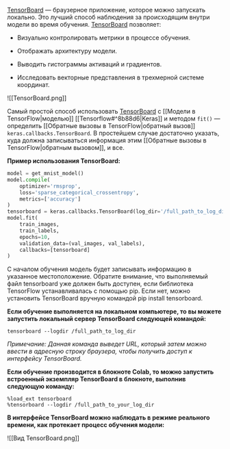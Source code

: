 [TensorBoard](https:/www.tensorflow.org/tensorboard) — браузерное приложение, которое можно запускать локально. Это лучший способ наблюдения за происходящим внутри модели во время обучения. [TensorBoard](https:/www.tensorflow.org/tensorboard) позволяет:

- Визуально контролировать метрики в процессе обучения. 

- Отображать архитектуру модели.

- Выводить гистограммы активаций и градиентов.

- Исследовать векторные представления в трехмерной системе координат.

![[TensorBoard.png]]

Самый простой способ использовать [TensorBoard](https:/www.tensorflow.org/tensorboard) с [[Модели в TensorFlow|моделью]] [[Tensorflow#^8b88d6|Keras]] и методом `fit()` — определить [[Обратные вызовы в TensorFlow|обратный вызов]] `keras.callbacks.TensorBoard`. В простейшем случае достаточно указать, куда должна записываться информация этим [[Обратные вызовы в TensorFlow|обратным вызовом]], и все.

**Пример использования TensorBoard:**

```Python
model = get_mnist_model()
model.compile(
	optimizer='rmsprop',
	loss='sparse_categorical_crossentropy',
	metrics=['accuracy']
)
tensorboard = keras.callbacks.TensorBoard(log_dir='/full_path_to_log_dir')
model.fit(
	train_images,
	train_labels,
	epochs=10,
	validation_data=(val_images, val_labels),
	callbacks=[tensorboard]
)
```

С началом обучения модель будет записывать информацию в указанное местоположение.  Обратите внимание, что выполняемый файл tensorboard уже должен быть доступен, если библиотека TensorFlow устанавливалась с помощью pip. Если нет, можно установить TensorBoard вручную командой pip install tensorboard.

**Если обучение выполняется на локальном компьютере, то вы можете запустить локальный сервер TensorBoard следующей командой:**

```Shell
tensorboard --logdir /full_path_to_log_dir
```

*Примечание: Данная команда выведет URL, который затем можно ввести в адресную строку браузера, чтобы получить доступ к интерфейсу TensorBoard.*

**Если обучение производится в блокноте Colab, то можно запустить встроенный экземпляр TensorBoard в блокноте, выполнив следующую команду:**

```Shell
%load_ext tensorboard
%tensorboard --logdir /full_path_to_your_log_dir
```

**В интерфейсе TensorBoard можно наблюдать в режиме реального времени, как протекает процесс обучения модели:**

![[Вид TensorBoard.png]]